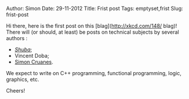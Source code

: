 Author: Simon
Date: 29-11-2012
Title: Frist post
Tags: emptyset,frist
Slug: frist-post

Hi there, here is the first post on this [blag](http://xkcd.com/148/ blag)! There will (or should, at least) be posts on technical
subjects by several authors : 

- [_Shuba_](http://shuba.cedeela.fr/);
- Vincent Doba;
- [Simon Cruanes](http://cedeela.fr/~simon/).

We expect to write on C++ programming, functional programming, logic, graphics, etc.

Cheers!
